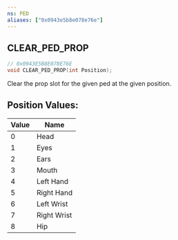 ```yaml
---
ns: PED
aliases: ["0x0943e5b8e078e76e"]
---
```

## CLEAR_PED_PROP

```c
// 0x0943E5B8E078E76E
void CLEAR_PED_PROP(int Position);
```

Clear the prop slot for the given ped at the given position.

## Position Values:
| Value | Name |
| --- | --- |
| 0 | Head |
| 1 | Eyes |
| 2 | Ears |
| 3 | Mouth |
| 4 | Left Hand |
| 5 | Right Hand |
| 6 | Left Wrist |
| 7 | Right Wrist |
| 8 | Hip |

